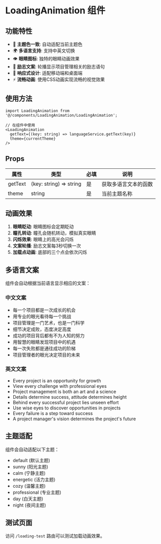 # LoadingAnimation 组件

## 功能特性

- 🎨 **主题色一致**: 自动适配当前主题色
- 🌍 **多语言支持**: 支持中英文切换
- 👁️ **眼睛图标**: 独特的眼睛动画效果
- 💬 **励志文案**: 轮播显示项目管理相关的励志语句
- 📱 **响应式设计**: 适配移动端和桌面端
- ⚡ **流畅动画**: 使用CSS动画实现流畅的视觉效果

## 使用方法

```tsx
import LoadingAnimation from '@/components/LoadingAnimation/LoadingAnimation';

// 在组件中使用
<LoadingAnimation 
  getText={(key: string) => languageService.getText(key)}
  theme={currentTheme}
/>
```

## Props

| 属性 | 类型 | 必填 | 说明 |
|------|------|------|------|
| getText | (key: string) => string | 是 | 获取多语言文本的函数 |
| theme | string | 是 | 当前主题名称 |

## 动画效果

1. **眼睛眨动**: 眼睛图标会定期眨动
2. **瞳孔转动**: 瞳孔会随机转动，模拟真实眼睛
3. **闪烁效果**: 眼睛上的高光会闪烁
4. **文案轮播**: 励志文案每3秒切换一次
5. **加载点动画**: 底部的三个点会依次闪烁

## 多语言文案

组件会自动根据当前语言显示相应的文案：

### 中文文案
- 每一个项目都是一次成长的机会
- 用专业的眼光看待每一个挑战
- 项目管理是一门艺术，也是一门科学
- 细节决定成败，态度决定高度
- 成功的项目背后都有不为人知的努力
- 用智慧的眼睛发现项目中的机遇
- 每一次失败都是通往成功的阶梯
- 项目管理者的眼光决定项目的未来

### 英文文案
- Every project is an opportunity for growth
- View every challenge with professional eyes
- Project management is both an art and a science
- Details determine success, attitude determines height
- Behind every successful project lies unseen effort
- Use wise eyes to discover opportunities in projects
- Every failure is a step toward success
- A project manager's vision determines the project's future

## 主题适配

组件会自动适配以下主题：
- default (默认主题)
- sunny (阳光主题)
- calm (宁静主题)
- energetic (活力主题)
- cozy (温馨主题)
- professional (专业主题)
- day (白天主题)
- night (夜间主题)

## 测试页面

访问 `/loading-test` 路由可以测试加载动画效果。 